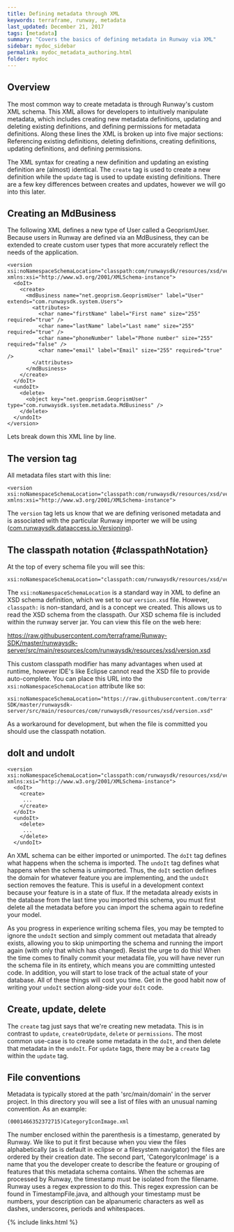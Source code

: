 ```yaml
---
title: Defining metadata through XML
keywords: terraframe, runway, metadata
last_updated: December 21, 2017
tags: [metadata]
summary: "Covers the basics of defining metadata in Runway via XML"
sidebar: mydoc_sidebar
permalink: mydoc_metadata_authoring.html
folder: mydoc
---
```


## Overview

The most common way to create metadata is through Runway's custom XML schema.  This XML allows for developers to intuitively manipulate metadata, which includes creating new metadata definitions, updating and deleting existing definitions, and defining permissions for metadata definitions.  Along these lines the XML is broken up into five major sections: Referencing existing definitions, deleting definitions, creating definitions, updating definitions, and defining permissions.

The XML syntax for creating a new definition and updating an existing definition are (almost) identical.  The `create` tag is used to create a new definition while the `update` tag is used to update existing definitions.  There are a few key differences between creates and updates, however we will go into this later.

## Creating an MdBusiness

The following XML defines a new type of User called a GeoprismUser. Because users in Runway are defined via an MdBusiness, they can be extended to create custom user types that more accurately reflect the needs of the application.

```
<version xsi:noNamespaceSchemaLocation="classpath:com/runwaysdk/resources/xsd/version.xsd" xmlns:xsi="http://www.w3.org/2001/XMLSchema-instance">
  <doIt>
    <create>
      <mdBusiness name="net.geoprism.GeoprismUser" label="User" extends="com.runwaysdk.system.Users">
        <attributes>
          <char name="firstName" label="First name" size="255" required="true" />
          <char name="lastName" label="Last name" size="255" required="true" />
          <char name="phoneNumber" label="Phone number" size="255" required="false" />
          <char name="email" label="Email" size="255" required="true" />
        </attributes>
      </mdBusiness>
    </create>
  </doIt>
  <undoIt>
    <delete>
      <object key="net.geoprism.GeoprismUser" type="com.runwaysdk.system.metadata.MdBusiness" />
    </delete>
  </undoIt>
</version>
```

Lets break down this XML line by line.

## The version tag

All metadata files start with this line:

```
<version xsi:noNamespaceSchemaLocation="classpath:com/runwaysdk/resources/xsd/version.xsd" xmlns:xsi="http://www.w3.org/2001/XMLSchema-instance">
```

The `version` tag lets us know that we are defining verisoned metadata and is associated with the particular Runway importer we will be using ([com.runwaysdk.dataaccess.io.Versioning](https://github.com/terraframe/Runway-SDK/blob/master/runwaysdk-server/src/main/java/com/runwaysdk/dataaccess/io/Versioning.java)).


## The classpath notation {#classpathNotation}

At the top of every schema file you will see this:

```
xsi:noNamespaceSchemaLocation="classpath:com/runwaysdk/resources/xsd/version.xsd"
```

The `xsi:noNamespaceSchemaLocation` is a standard way in XML to define an XSD schema definition, which we set to our `version.xsd` file. However, `classpath:` is non-standard, and is a concept we created. This allows us to read the XSD schema from the classpath. Our XSD schema file is included within the runway server jar. You can view this file on the web here:

<https://raw.githubusercontent.com/terraframe/Runway-SDK/master/runwaysdk-server/src/main/resources/com/runwaysdk/resources/xsd/version.xsd>

This custom classpath modifier has many advantages when used at runtime, however IDE's like Eclipse cannot read the XSD file to provide auto-complete. You can place this URL into the `xsi:noNamespaceSchemaLocation` attribute like so:

```
xsi:noNamespaceSchemaLocation="https://raw.githubusercontent.com/terraframe/Runway-SDK/master/runwaysdk-server/src/main/resources/com/runwaysdk/resources/xsd/version.xsd"
```

As a workaround for development, but when the file is committed you should use the classpath notation.


## doIt and undoIt

```
<version xsi:noNamespaceSchemaLocation="classpath:com/runwaysdk/resources/xsd/version.xsd" xmlns:xsi="http://www.w3.org/2001/XMLSchema-instance">
  <doIt>
    <create>
     ...
    </create>
  </doIt>
  <undoIt>
    <delete>
     ...
    </delete>
  </undoIt>
```

An XML schema can be either imported or unimported. The `doIt` tag defines what happens when the schema is imported. The `undoIt` tag defines what happens when the schema is unimported. Thus, the `doIt` section defines the domain for whatever feature you are implementing, and the `undoIt` section removes the feature. This is useful in a development context because your feature is in a state of flux. If the metadata already exists in the database from the last time you imported this schema, you must first delete all the metadata before you can import the schema again to redefine your model.

As you progress in experience writing schema files, you may be tempted to ignore the `undoIt` section and simply comment out metadata that already exists, allowing you to skip unimporting the schema and running the import again (with only that which has changed). Resist the urge to do this! When the time comes to finally commit your metadata file, you will have never run the schema file in its entirety, which means you are committing untested code. In addition, you will start to lose track of the actual state of your database. All of these things will cost you time. Get in the good habit now of writing your `undoIt` section along-side your `doIt` code.


## Create, update, delete

The `create` tag just says that we're creating new metadata. This is in contrast to `update`, `createOrUpdate`, `delete` or `permissions`. The most common use-case is to create some metadata in the `doIt`, and then delete that metadata in the `undoIt`. For `update` tags, there may be a `create` tag within the `update` tag.


## File conventions

Metadata is typically stored at the path 'src/main/domain' in the server project. In this directory you will see a list of files with an unusual naming convention. As an example:

```
(0001466352372715)CategoryIconImage.xml
```

The number enclosed within the parenthesis is a timestamp, generated by Runway. We like to put it first because when you view the files alphabetically (as is default in eclipse or a filesystem navigator) the files are ordered by their creation date. The second part, 'CategoryIconImage' is a name that you the developer create to describe the feature or grouping of features that this metadata schema contains. When the schemas are processed by Runway, the timestamp must be isolated from the filename. Runway uses a regex expression to do this. This regex expression can be found in TimestampFile.java, and although your timestamp must be numbers, your description can be alpanumeric characters as well as dashes, underscores, periods and whitespaces.

{% include links.html %}
